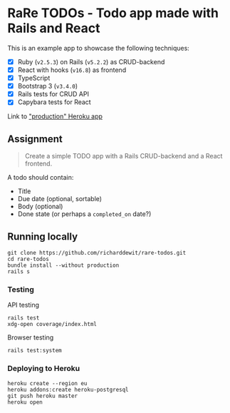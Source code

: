 # RaRe TODOs - Todo app made with Rails and React

This is an example app to showcase the following techniques:

- [x] Ruby (`v2.5.3`) on Rails (`v5.2.2`) as CRUD-backend
- [x] React with hooks (`v16.8`) as frontend
- [x] TypeScript
- [x] Bootstrap 3 (`v3.4.0`)
- [x] Rails tests for CRUD API
- [x] Capybara tests for React

Link to ["production" Heroku app](https://rare-todos.herokuapp.com/)

## Assignment

> Create a simple TODO app with a Rails CRUD-backend and a React frontend.

A todo should contain:

- Title
- Due date (optional, sortable)
- Body (optional)
- Done state (or perhaps a `completed_on` date?)

## Running locally

```
git clone https://github.com/richarddewit/rare-todos.git
cd rare-todos
bundle install --without production
rails s
```

### Testing

API testing
```
rails test
xdg-open coverage/index.html
```

Browser testing
```
rails test:system
```

### Deploying to Heroku

```
heroku create --region eu
heroku addons:create heroku-postgresql
git push heroku master
heroku open
```
